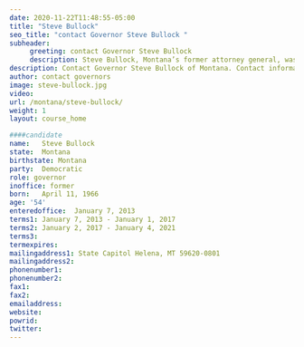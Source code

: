```yaml
---
date: 2020-11-22T11:48:55-05:00
title: "Steve Bullock"
seo_title: "contact Governor Steve Bullock "
subheader:
     greeting: contact Governor Steve Bullock 
     description: Steve Bullock, Montana’s former attorney general, was elected Montana’s 24th governor on November 6, 2012. Born and raised in Montana, Steve has spent his career fighting on behalf of workers, students and families. As governor, he works to make Montana stronger for future generations, ensuring that his own three kids – and all young Montanans – are able to enjoy the same opportunities afforded to all of us who grew up here. Governor Bullock was born in Missoula and raised in Helena. He attended public schools in Helena and graduated from Helena High School in 1984. He received his undergraduate degree from Claremont McKenna College and his law degree with honors from Columbia University Law School in New York. Governor Bullock and his wife Lisa have three children Caroline, Alexandria and Cameron.
description: Contact Governor Steve Bullock of Montana. Contact information for Steve Bullock includes his email address, phone number, and mailing address.
author: contact governors
image: steve-bullock.jpg
video:
url: /montana/steve-bullock/
weight: 1
layout: course_home

####candidate
name:	Steve Bullock
state:	Montana
birthstate: Montana
party:	Democratic
role: governor
inoffice: former
born:	April 11, 1966
age: '54'
enteredoffice:	January 7, 2013  
terms1: January 7, 2013 - January 1, 2017
terms2: January 2, 2017 - January 4, 2021
terms3: 
termexpires:	
mailingaddress1: State Capitol Helena, MT 59620-0801
mailingaddress2:		
phonenumber1: 
phonenumber2:	
fax1: 
fax2: 
emailaddress:	
website:	
powrid: 
twitter: 
---
```




